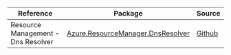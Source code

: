 | Reference | Package | Source |
|---|---|---|
|Resource Management - Dns Resolver|[Azure.ResourceManager.DnsResolver](https://www.nuget.org/packages/Azure.ResourceManager.DnsResolver)|[Github](https://github.com/Azure/azure-sdk-for-net/blob/main/sdk/dnsresolver/Azure.ResourceManager.DnsResolver)|
